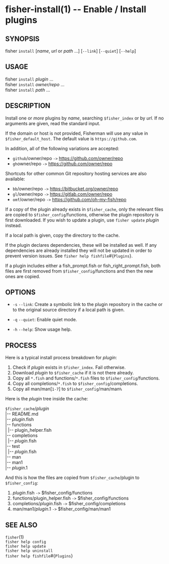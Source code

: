 fisher-install(1) -- Enable / Install plugins
=============================================

## SYNOPSIS

fisher `install` [*name*, *url* or *path* ...] [`--link`] [`--quiet`] [`--help`]

## USAGE

fisher `install` *plugin* ...<br>
fisher `install` *owner/repo* ...<br>
fisher `install` *path* ...<br>

## DESCRIPTION

Install one or *more* plugins by *name*, searching `$fisher_index` or by *url*. If no arguments are given, read the standard input.

If the domain or host is not provided, Fisherman will use any value in `$fisher_default_host`. The default value is `https://github.com`.

In addition, all of the following variations are accepted:

* `github`/owner/repo `->` https://github.com/owner/repo<br>
* `gh`owner/repo `->` https://github.com/owner/repo<br>

Shortcuts for other common Git repository hosting services are also available:

* `bb`/owner/repo `->` https://bitbucket.org/owner/repo<br>
* `gl`/owner/repo `->` https://gitlab.com/owner/repo<br>
* `omf`/owner/repo `->` https://github.com/oh-my-fish/repo<br>

If a copy of the plugin already exists in `$fisher_cache`, only the relevant files are copied to `$fisher_config`/functions, otherwise the plugin repository is first downloaded. If you wish to update a plugin, use `fisher update` *plugin* instead.

If a local path is given, copy the directory to the cache.

If the plugin declares dependencies, these will be installed as well. If any dependencies are already installed they will not be updated in order to prevent version issues. See `fisher help fishfile`#{`Plugins`}.

If a plugin includes either a fish_prompt.fish or fish_right_prompt.fish, both files are first removed from `$fisher_config`/functions and then the new ones are copied.

## OPTIONS

* `-s` `--link`:
    Create a symbolic link to the plugin repository in the cache or to the original source directory if a local path is given.

* `-q` `--quiet`:
    Enable quiet mode.

* `-h` `--help`:
    Show usage help.

## PROCESS

Here is a typical install process breakdown for *plugin*:

1. Check if *plugin* exists in `$fisher_index`. Fail otherwise.
2. Download *plugin* to `$fisher_cache` if it is not there already.
3. Copy all `*.fish` and functions/`*.fish` files to `$fisher_config`/functions.
4. Copy all completions/`*.fish` to `$fisher_config`/completions.
5. Copy all man/man[`1-7`] to `$fisher_config`/man/man`%`

Here is the *plugin* tree inside the cache:


`$fisher_cache`/*plugin*<br>
|-- README.md<br>
|-- *plugin*.fish<br>
|-- functions<br>
|   |-- plugin_helper.fish<br>
|-- completions<br>
|   |-- *plugin*.fish<br>
|-- test<br>
|   |-- *plugin*.fish<br>
|-- man<br>
    |-- man1<br>
        |-- *plugin*.1<br>


And this is how the files are copied from `$fisher_cache`/plugin to `$fisher_config`:

1. *plugin*.fish `->` $fisher_config/functions
2. functions/plugin_helper.fish `->` $fisher_config/functions
3. completions/*plugin*.fish `->` $fisher_config/completions
4. man/man1/*plugin*.1 `->` $fisher_config/man/man1

## SEE ALSO

`fisher`(1)<br>
`fisher help config`<br>
`fisher help update`<br>
`fisher help uninstall`<br>
`fisher help fishfile`#{`Plugins`}<br>
